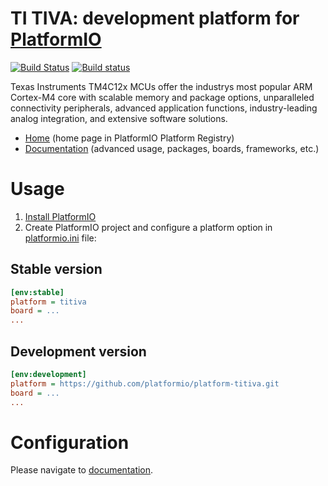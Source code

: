 # TI TIVA: development platform for [PlatformIO](http://platformio.org)
[![Build Status](https://travis-ci.org/platformio/platform-titiva.svg?branch=develop)](https://travis-ci.org/platformio/platform-titiva)
[![Build status](https://ci.appveyor.com/api/projects/status/x7y7i3tqylwpgn98/branch/develop?svg=true)](https://ci.appveyor.com/project/ivankravets/platform-titiva/branch/develop)

Texas Instruments TM4C12x MCUs offer the industrys most popular ARM Cortex-M4 core with scalable memory and package options, unparalleled connectivity peripherals, advanced application functions, industry-leading analog integration, and extensive software solutions.

* [Home](http://platformio.org/platforms/titiva) (home page in PlatformIO Platform Registry)
* [Documentation](http://docs.platformio.org/page/platforms/titiva.html) (advanced usage, packages, boards, frameworks, etc.)

# Usage

1. [Install PlatformIO](http://platformio.org)
2. Create PlatformIO project and configure a platform option in [platformio.ini](http://docs.platformio.org/page/projectconf.html) file:

## Stable version

```ini
[env:stable]
platform = titiva
board = ...
...
```

## Development version

```ini
[env:development]
platform = https://github.com/platformio/platform-titiva.git
board = ...
...
```

# Configuration

Please navigate to [documentation](http://docs.platformio.org/page/platforms/titiva.html).

